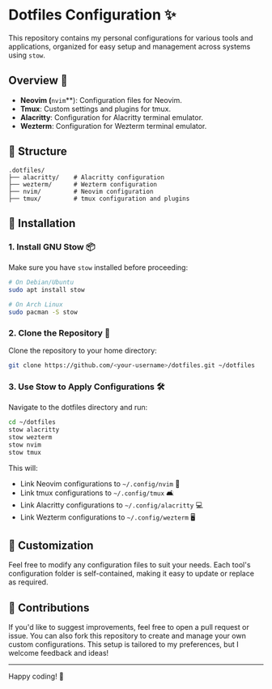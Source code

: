 # Dotfiles Configuration ✨

This repository contains my personal configurations for various tools and applications,
organized for easy setup and management across systems using `stow`.

## Overview 🌟

- **Neovim (**`nvim`\*\*):
  Configuration files for Neovim.
- **Tmux**: Custom settings and plugins for tmux.
- **Alacritty**: Configuration for Alacritty terminal emulator.
- **Wezterm**: Configuration for Wezterm terminal emulator.

## 📁 Structure

```plaintext
.dotfiles/
├── alacritty/    # Alacritty configuration
├── wezterm/      # Wezterm configuration
├── nvim/         # Neovim configuration
├── tmux/         # tmux configuration and plugins
```

## 🚀 Installation

### 1. Install GNU Stow 📦

Make sure you have `stow` installed before proceeding:

```bash
# On Debian/Ubuntu
sudo apt install stow

# On Arch Linux
sudo pacman -S stow
```

### 2. Clone the Repository 💍

Clone the repository to your home directory:

```bash
git clone https://github.com/<your-username>/dotfiles.git ~/dotfiles
```

### 3. Use Stow to Apply Configurations 🛠️

Navigate to the dotfiles directory and run:

```bash
cd ~/dotfiles
stow alacritty
stow wezterm
stow nvim
stow tmux
```

This will:

- Link Neovim configurations to `~/.config/nvim` 📝
- Link tmux configurations to `~/.config/tmux` 🛋️
- Link Alacritty configurations to `~/.config/alacritty` 💻
- Link Wezterm configurations to `~/.config/wezterm` 🖥️

## 🎨 Customization

Feel free to modify any configuration files to suit your needs. Each tool's configuration
folder is self-contained, making it easy to update or replace as required.

## 🤝 Contributions

If you'd like to suggest improvements, feel free to open a pull request or issue.
You can also fork this repository to create and manage your own custom configurations.
This setup is tailored to my preferences, but I welcome feedback and ideas!

---

Happy coding! 🚀
